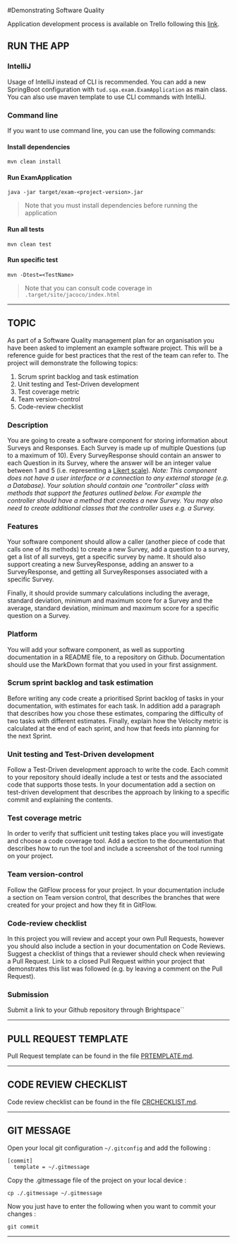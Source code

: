 #Demonstrating Software Quality

Application development process is available on Trello following this [link](https://trello.com/b/K7Bs3TGA/sqa-exam).

## RUN THE APP

### IntelliJ
Usage of IntelliJ instead of CLI is recommended. You can add a new SpringBoot configuration with `tud.sqa.exam.ExamApplication` as main class. You can also use maven template to use CLI commands with IntelliJ.

### Command line
If you want to use command line, you can use the following commands:

#### Install dependencies
```shell script
mvn clean install 
```
#### Run ExamApplication
```shell script
java -jar target/exam-<project-version>.jar
```
> Note that you must install dependencies before running the application
#### Run all tests
```shell script
mvn clean test
```
#### Run specific test
```shell script
mvn -Dtest=<TestName>
```
> Note that you can consult code coverage in `.target/site/jacoco/index.html` 

***

## TOPIC
As part of a Software Quality management plan for an organisation you have been asked to implement an example software project. This will be a reference guide for best practices that the rest of the team can refer to. The project will demonstrate the following topics:
1. Scrum sprint backlog and task estimation
2. Unit testing and Test-Driven development
3. Test coverage metric
4. Team version-control 
5. Code-review checklist

### Description
You are going to create a software component for storing information about Surveys and Responses. Each Survey is made up of multiple Questions (up to a maximum of 10). Every SurveyResponse should contain an answer to each Question in its Survey, where the answer will be an integer value between 1 and 5 (i.e. representing a [Likert scale](https://en.wikipedia.org/wiki/Likert_scale)).
_Note: This component does not have a user interface or a connection to any external storage (e.g. a Database). Your solution should contain one "controller" class with methods that support the features outlined below. For example the controller should have a method that creates a new Survey. You may also need to create additional classes that the controller uses e.g. a Survey._

### Features
Your software component should allow a caller (another piece of code that calls one of its methods) to create a new Survey, add a question to a survey, get a list of all surveys, get a specific survey by name. It should also support creating a new SurveyResponse, adding an answer to a SurveyResponse, and getting all SurveyResponses associated with a specific Survey.  
  
Finally, it should provide summary calculations including the average, standard deviation,  minimum and maximum score for a Survey and the average, standard deviation, minimum and maximum score for a specific question on a Survey. 

### Platform
You will add your software component, as well as supporting documentation in a README file, to a repository on Github. Documentation should use the MarkDown format that you used in your first assignment.

### Scrum sprint backlog and task estimation
Before writing any code create a prioritised Sprint backlog of tasks in your documentation, with estimates for each task. In addition add a paragraph that describes how you chose these estimates, comparing the difficulty of two tasks with different estimates. Finally, explain how the Velocity metric is calculated at the end of each sprint, and how that feeds into planning for the next Sprint.

### Unit testing and Test-Driven development
Follow a Test-Driven development approach to write the code. Each commit to your repository should ideally include a test or tests and the associated code that supports those tests. In your documentation add a section on test-driven development that describes the approach by linking to a specific commit and explaining the contents. 

### Test coverage metric
In order to verify that sufficient unit testing takes place you will investigate and choose a code coverage tool. Add a section to the documentation that describes how to run the tool and include a screenshot of the tool running on your project.

### Team version-control 
Follow the GitFlow process for your project. In your documentation include a section on Team version control, that describes the branches that were created for your project and how they fit in GitFlow. 

### Code-review checklist
In this project you will review and accept your own Pull Requests, however you should also include a section in your documentation on Code Reviews. Suggest a checklist of things that a reviewer should check when reviewing a Pull Request. Link to a closed Pull Request within your project that demonstrates this list was followed (e.g. by leaving a comment on the Pull Request).

### Submission
Submit a link to your Github repository through Brightspace``

***

## PULL REQUEST TEMPLATE
Pull Request template can be found in the file [PRTEMPLATE.md](./PRTEMPLATE.md).

***

## CODE REVIEW CHECKLIST
Code review checklist can be found in the file [CRCHECKLIST.md](./CRCHECKLIST.md).

***

## GIT MESSAGE
Open your local git configuration `~/.gitconfig` and add the following :
```git
[commit]
  template = ~/.gitmessage
``` 
Copy the .gitmessage file of the project on your local device :
```shell script
cp ./.gitmessage ~/.gitmessage
```
Now you just have to enter the following when you want to commit your changes :
```shell script
git commit
```

***